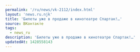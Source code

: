 ```yaml
---
permalink: '/ru/news/vk-2112/index.html'
layout: 'news.ru.njk'
title: 'Билеты уже в продаже в кинотеатре Спартак!…'
source: ВКонтакте
tags:
  - news_ru
description: 'Билеты уже в продаже в кинотеатре Спартак!…'
updatedAt: 1428558143
---
```

